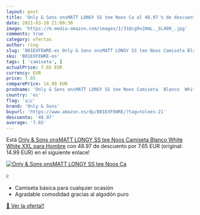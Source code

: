 ```yaml
---
layout: post
title: 'Only & Sons onsMATT LONGY SS tee Noos Ca al 48.97 % de descuento'
date: 2021-03-10 21:09:30
image: 'https://m.media-amazon.com/images/I/31Qcg9v2AmL._SL400_.jpg'
comments: true
category: ofertas
author: ring
slug: 'B01EXFEWRE-es Only & Sons onsMATT LONGY SS tee Noos Camiseta Blanco...'
sku: 'B01EXFEWRE-es'
tags: [ 'camiseta', ]
actualPrice: 7.65 EUR
currency: EUR
price: 7.65
comparePrice: 14.99 EUR
prodname: 'Only & Sons onsMATT LONGY SS tee Noos Camiseta  Blanco  White White   XXL para Hombre'
country: 'es'
flag: '🇪🇸'
brand: 'Only & Sons'
buyurl: 'https://www.amazon.es/dp/B01EXFEWRE/?tag=tolees-21'
descuento: '48.97'
average: '7.65'
---
```


Está [Only & Sons onsMATT LONGY SS tee Noos Camiseta  Blanco  White White   XXL para Hombre](https://www.amazon.es/dp/B01EXFEWRE/?tag=tolees-21) con 48.97 de descuento por 7.65 EUR (original: 14.99 EUR) en el siguiente enlace!

[![Only & Sons onsMATT LONGY SS tee Noos Ca](https://m.media-amazon.com/images/I/31Qcg9v2AmL._SL400_.jpg)](https://www.amazon.es/dp/B01EXFEWRE/?tag=tolees-21)

ℹ️:

- Camiseta básica para cualquier ocasión
- Agradable comodidad gracias al algodón puro

[🛒 Ver la oferta!!](https://www.amazon.es/dp/B01EXFEWRE/?tag=tolees-21)
